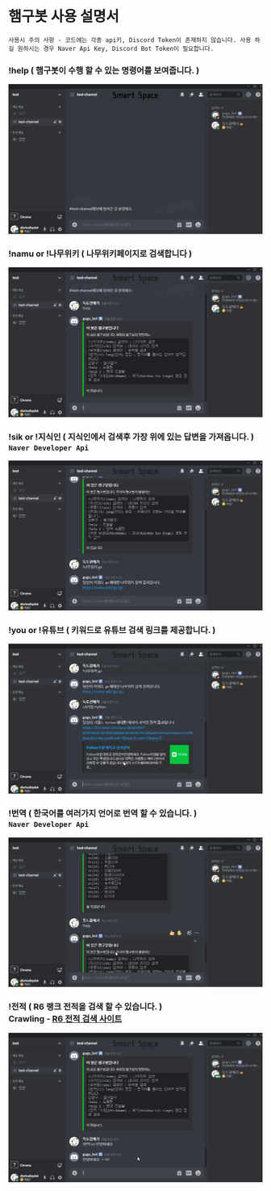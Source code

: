 # 햄구봇 사용 설명서
`사용시 주의 사항 - 코드에는 각종 api키, Discord Token이 존재하지 않습니다. 사용 하길 원하시는 경우 Naver Api Key, Discord Bot Token이 필요합니다.`
### !help ( 햄구봇이 수행 할 수 있는 명령어를 보여줍니다. )
<img src="/github/help.gif" title="Help_GIF" alt="Help_GIF"></img><br/>
### !namu or !나무위키 ( 나무위키페이지로 검색합니다 )
<img src="/github/namuwiki.gif" title="Namuwiki_GIF" alt="Namuwiki_GIF"></img><br/>
### !sik or !지식인 ( 지식인에서 검색후 가장 위에 있는 답변을 가져옵니다. )<br/>`Naver Developer Api`
<img src="/github/sik.gif" title="sik_GIF" alt="sik_GIF"></img><br/>
### !you or !유튜브 ( 키워드로 유튜브 검색 링크를 제공합니다. )
<img src="/github/Youtube.gif" title="Youtube_GIF" alt="Youtube_GIF"></img><br/>
### !번역 ( 한국어를 여러가지 언어로 번역 할 수 있습니다. )<br/>`Naver Developer Api`
<img src="/github/Translate.gif" title="Translate_GIF" alt="Translate_GIF"></img><br/>
### !전적 ( R6 랭크 전적을 검색 할 수 있습니다. )<br/>Crawling - [R6 전적 검색 사이트](https://r6.tracker.network/)
<img src="/github/R6.gif" title="R6_GIF" alt="R6_GIF"></img><br/>


